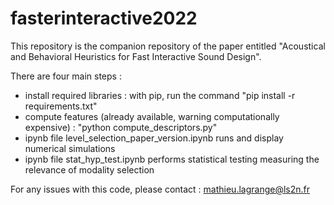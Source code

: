 # fasterinteractive2022

This repository is the companion repository of the paper entitled "Acoustical and Behavioral Heuristics for Fast Interactive Sound Design".

There are four main steps :
 - install required libraries : with pip, run the command "pip install -r requirements.txt" 
 - compute features (already available, warning computationally expensive) : "python compute_descriptors.py"
 - ipynb file level_selection_paper_version.ipynb runs and display numerical simulations
 - ipynb file stat_hyp_test.ipynb performs statistical testing measuring the relevance of modality selection 
 
 For any issues with this code, please contact : mathieu.lagrange@ls2n.fr
